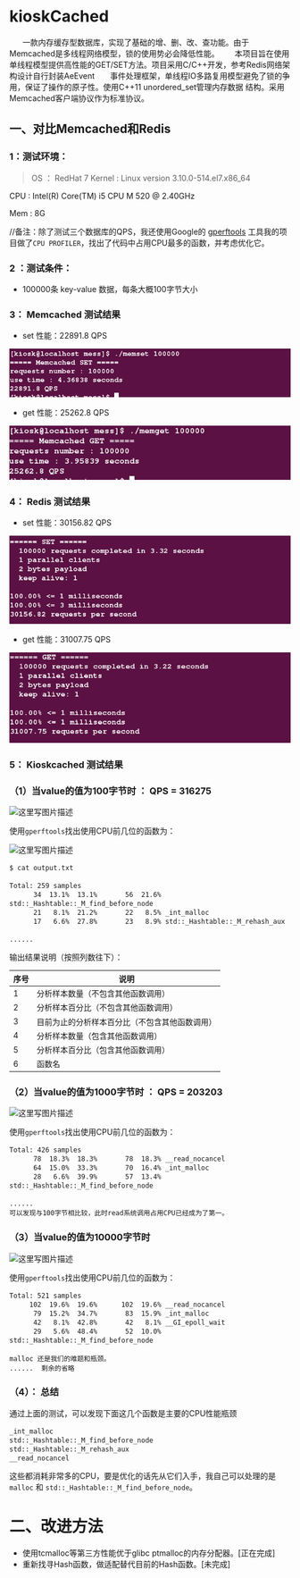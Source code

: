 # kioskCached


        一款内存缓存型数据库，实现了基础的增、删、改、查功能。由于Memcached是多线程网络模型，锁的使用势必会降低性能。
        本项目旨在使用单线程模型提供高性能的GET/SET方法。项目采用C/C++开发，参考Redis网络架构设计自行封装AeEvent
        事件处理框架，单线程IO多路复用模型避免了锁的争用，保证了操作的原子性。使用C++11 unordered_set管理内存数据
        结构。采用Memcached客户端协议作为标准协议。


## 一、对比Memcached和Redis

### 1：测试环境： 

> OS ： RedHat 7 
Kernel : Linux version 3.10.0-514.el7.x86_64   
>
CPU : Intel(R) Core(TM) i5 CPU M 520  @ 2.40GHz  
>
Mem : 8G
>
//备注：除了测试三个数据库的QPS，我还使用Google的  [gperftools](http://www.cnblogs.com/caosiyang/archive/2013/01/25/2876244.html)  工具我的项目做了`CPU PROFILER`，找出了代码中占用CPU最多的函数，并考虑优化它。

### 2 ：测试条件：
- 100000条 key-value 数据，每条大概100字节大小


### 3： Memcached 测试结果

- set 性能：22891.8 QPS

![](/image/memcached_set.png)

- get 性能：25262.8 QPS

![](/image/memcached_get.png)

### 4： Redis 测试结果

- set 性能：30156.82 QPS

![](/image/redis_set.png)

- get 性能：31007.75 QPS

![](/image/redis_get.png)


### 5： Kioskcached 测试结果


 ### （1）当value的值为**100字节**时 ： QPS  = 316275

![这里写图片描述](http://img.blog.csdn.net/20170309085017711)

使用`gperftools`找出使用CPU前几位的函数为：

![这里写图片描述](http://img.blog.csdn.net/20170309004137410)

```
$ cat output.txt 

Total: 259 samples
      34  13.1%  13.1%       56  21.6% std::_Hashtable::_M_find_before_node
      21   8.1%  21.2%       22   8.5% _int_malloc
      17   6.6%  27.8%       23   8.9% std::_Hashtable::_M_rehash_aux

...... 

```

输出结果说明（按照列数往下）：




| 序号 | 说明 |
| --- | --- |
|1| 分析样本数量（不包含其他函数调用）|
|2|分析样本百分比（不包含其他函数调用）| 
|3| 目前为止的分析样本百分比（不包含其他函数调用）|
|4|分析样本数量（包含其他函数调用）|
|5|分析样本百分比（包含其他函数调用）|
|6|函数名|    

  
 

 ### （2）当value的值为**1000字节**时 ： QPS  = 203203

![这里写图片描述](http://img.blog.csdn.net/20170309085142451)

使用`gperftools`找出使用CPU前几位的函数为：

```
Total: 426 samples
      78  18.3%  18.3%       78  18.3% __read_nocancel
      64  15.0%  33.3%       70  16.4% _int_malloc
      28   6.6%  39.9%       57  13.4% std::_Hashtable::_M_find_before_node

......
可以发现与100字节相比较，此时read系统调用占用CPU已经成为了第一。
```


 ### （3）当value的值为10000字节时



![这里写图片描述](http://img.blog.csdn.net/20170309085237043)  



使用`gperftools`找出使用CPU前几位的函数为：

```
Total: 521 samples
     102  19.6%  19.6%      102  19.6% __read_nocancel
      79  15.2%  34.7%       83  15.9% _int_malloc
      42   8.1%  42.8%       42   8.1% __GI_epoll_wait
      29   5.6%  48.4%       52  10.0% std::_Hashtable::_M_find_before_node
      
malloc 还是我们的难题和瓶颈。
......  剩余的省略

```



 ### （4）： 总结 

通过上面的测试，可以发现下面这几个函数是主要的CPU性能瓶颈

```
_int_malloc
std::_Hashtable::_M_find_before_node
std::_Hashtable::_M_rehash_aux
__read_nocancel
```

这些都消耗非常多的CPU，要是优化的话先从它们入手，我自己可以处理的是`malloc` 和 `std::_Hashtable::_M_find_before_node`。


# 二、改进方法

- 使用tcmalloc等第三方性能优于glibc ptmalloc的内存分配器。[正在完成]
- 重新找寻Hash函数，做适配替代目前的Hash函数。[未完成]


